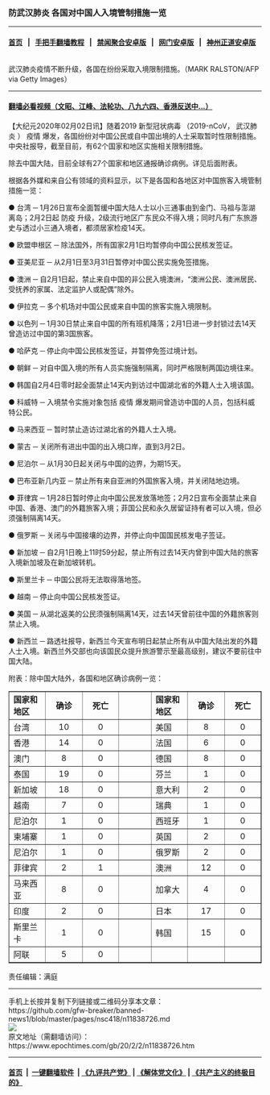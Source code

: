 ### 防武汉肺炎 各国对中国人入境管制措施一览
------------------------

#### [首页](https://github.com/gfw-breaker/banned-news1/blob/master/README.md) &nbsp;&nbsp;|&nbsp;&nbsp; [手把手翻墙教程](https://github.com/gfw-breaker/guides/wiki) &nbsp;&nbsp;|&nbsp;&nbsp; [禁闻聚合安卓版](https://github.com/gfw-breaker/bn-android) &nbsp;&nbsp;|&nbsp;&nbsp; [网门安卓版](https://github.com/oGate2/oGate) &nbsp;&nbsp;|&nbsp;&nbsp; [神州正道安卓版](https://github.com/SzzdOgate/update) 



<div><img alt="" class="aligncenter wp-post-image" src="https://i.epochtimes.com/assets/uploads/2020/02/GettyImages-1197967303-600x400.jpg"/>
<div class="red16 caption">
 <p>
  武汉肺炎疫情不断升级，各国在纷纷采取入境限制措施。（MARK RALSTON/AFP via Getty Images）
 </p>
</div>
</div><hr/>

#### [翻墙必看视频（文昭、江峰、法轮功、八九六四、香港反送中...）](https://github.com/gfw-breaker/banned-news1/blob/master/pages/link3.md)

<div><p>
 【大纪元2020年02月02日讯】随着2019
 <ok href="https://www.epochtimes.com/gb/tag/%E6%96%B0%E5%9E%8B%E5%86%A0%E7%8A%B6%E7%97%85%E6%AF%92.html">
  新型冠状病毒
 </ok>
 （2019-nCoV，
 <ok href="https://www.epochtimes.com/gb/tag/%E6%AD%A6%E6%B1%89%E8%82%BA%E7%82%8E.html">
  武汉肺炎
 </ok>
 ）
 <ok href="https://www.epochtimes.com/gb/tag/%E7%96%AB%E6%83%85.html">
  疫情
 </ok>
 爆发，各国纷纷对中国公民或自中国出境的人士采取暂时性限制措施。中央社报导，截至目前，有62个国家和地区实施相关限制措施。
</p>
<p>
 除去中国大陆，目前全球有27个国家和地区通报确诊病例。详见后面附表。
</p>
<p>
 根据各外媒和来自公有领域的资料显示，以下是各国和各地区对中国旅客入境管制措施一览：
</p>
<p>
 ● 台湾 ─ 1月26日宣布全面暂缓中国大陆人士以小三通事由到金门、马祖与澎湖离岛；2月2日起
 <ok href="https://www.epochtimes.com/gb/tag/%E9%98%B2%E7%96%AB.html">
  防疫
 </ok>
 升级，2级流行地区广东民众不得入境；同时凡有广东旅游史与透过小三通入境者，都须居家检疫14天。
</p>
<p>
 ● 欧盟申根区 ─ 除法国外，所有国家2月1日均暂停向中国公民核发签证。
</p>
<p>
 ● 亚美尼亚 ─ 从2月1日至3月31日暂停对中国公民实施免签措施。
</p>
<p>
 ● 澳洲 ─ 自2月1日起，禁止来自中国的非公民入境澳洲，“澳洲公民、澳洲居民、受抚养的家属、法定监护人或配偶”除外。
</p>
<p>
 ● 伊拉克 ─ 多个机场对中国公民或来自中国的旅客实施入境限制。
</p>
<p>
 ● 以色列 ─ 1月30日禁止来自中国的所有班机降落；2月1日进一步封锁过去14天曾造访过中国的第3国旅客。
</p>
<p>
 ● 哈萨克 ─ 停止向中国公民核发签证，并暂停免签过境计划。
</p>
<p>
 ● 朝鲜 ─ 对自中国入境的所有人员实施强制隔离，同时严格限制两国边境往来。
</p>
<p>
 ● 韩国自2月4日零时起全面禁止14天内到访过中国湖北省的外籍人士入境该国。
</p>
<p>
 ● 科威特 ─ 入境禁令实施对象包括
 <ok href="https://www.epochtimes.com/gb/tag/%E7%96%AB%E6%83%85.html">
  疫情
 </ok>
 爆发期间曾造访中国的人员，包括科威特公民。
</p>
<p>
 ● 马来西亚 ─ 暂时禁止造访过湖北省的外籍人士入境。
</p>
<p>
 ● 蒙古 ─ 关闭所有进出中国的出入境口岸，直到3月2日。
</p>
<p>
 ● 尼泊尔 ─ 从1月30日起关闭与中国的边界，为期15天。
</p>
<p>
 ● 巴布亚新几内亚 ─ 禁止所有来自亚洲的外国旅客入境，并关闭陆地边境。
</p>
<p>
 ● 菲律宾 ─ 1月28日暂时停止向中国公民发放落地签；2月2日宣布全面禁止来自中国、香港、澳门的外籍旅客入境；菲国公民和永久居留证持有者可以入境，但必须强制隔离14天。
</p>
<p>
 ● 俄罗斯 ─ 关闭与中国接壤的边界，并停止向中国国民核发电子签证。
</p>
<p>
 ● 新加坡 ─ 自2月1日晚上11时59分起，禁止所有过去14天内曾到中国大陆的旅客入境新加坡及在新加坡转机。
</p>
<p>
 ● 斯里兰卡 ─ 中国公民将无法取得落地签。
</p>
<p>
 ● 越南 ─ 停止向中国公民核发签证。
</p>
<p>
 ● 美国 ─ 从湖北返美的公民须强制隔离14天，过去14天曾前往中国的外籍旅客则禁止入境。
</p>
<p>
 ● 新西兰 ─ 路透社报导，新西兰今天宣布明日起禁止所有从中国大陆出发的外籍人士入境。新西兰外交部也向该国民众提升旅游警示至最高级别，建议不要前往中国大陆。
</p>
<p>
 附表：除中国大陆外，各国和地区确诊病例一览：
</p>
<table border="1" cellpadding="0" cellspacing="0" dir="ltr">
 <colgroup>
  <col width="100"/>
  <col width="100"/>
  <col width="100"/>
  <col width="100"/>
  <col width="100"/>
  <col width="100"/>
  <col width="100"/>
 </colgroup>
 <tbody>
  <tr>
   <td data-sheets-value='{"1":2,"2":"亚洲"}'>
    <strong>
     国家和地区
    </strong>
   </td>
   <td data-sheets-value='{"1":2,"2":"确诊"}' style="text-align: center;">
    <strong>
     确诊
    </strong>
   </td>
   <td data-sheets-value='{"1":2,"2":"死亡"}' style="text-align: center;">
    <strong>
     死亡
    </strong>
   </td>
   <td style="text-align: center;">
    <strong>
    </strong>
   </td>
   <td data-sheets-value='{"1":2,"2":"亚洲以外"}'>
    <strong>
     国家和地区
    </strong>
   </td>
   <td data-sheets-value='{"1":2,"2":"确诊"}' style="text-align: center;">
    <strong>
     确诊
    </strong>
   </td>
   <td data-sheets-value='{"1":2,"2":"死亡"}' style="text-align: center;">
    <strong>
     死亡
    </strong>
   </td>
  </tr>
  <tr>
   <td data-sheets-value='{"1":2,"2":"台湾"}'>
    台湾
   </td>
   <td data-sheets-value='{"1":3,"3":10}' style="text-align: center;">
    10
   </td>
   <td data-sheets-value='{"1":3,"3":0}' style="text-align: center;">
    0
   </td>
   <td>
   </td>
   <td data-sheets-value='{"1":2,"2":"美国"}'>
    美国
   </td>
   <td data-sheets-value='{"1":3,"3":8}' style="text-align: center;">
    8
   </td>
   <td data-sheets-value='{"1":3,"3":0}' style="text-align: center;">
    0
   </td>
  </tr>
  <tr>
   <td data-sheets-value='{"1":2,"2":"香港"}'>
    香港
   </td>
   <td data-sheets-value='{"1":3,"3":14}' style="text-align: center;">
    14
   </td>
   <td data-sheets-value='{"1":3,"3":0}' style="text-align: center;">
    0
   </td>
   <td>
   </td>
   <td data-sheets-value='{"1":2,"2":"法国"}'>
    法国
   </td>
   <td data-sheets-value='{"1":3,"3":6}' style="text-align: center;">
    6
   </td>
   <td data-sheets-value='{"1":3,"3":0}' style="text-align: center;">
    0
   </td>
  </tr>
  <tr>
   <td data-sheets-value='{"1":2,"2":"澳门"}'>
    澳门
   </td>
   <td data-sheets-value='{"1":3,"3":8}' style="text-align: center;">
    8
   </td>
   <td data-sheets-value='{"1":3,"3":0}' style="text-align: center;">
    0
   </td>
   <td>
   </td>
   <td data-sheets-value='{"1":2,"2":"德国"}'>
    德国
   </td>
   <td data-sheets-value='{"1":3,"3":8}' style="text-align: center;">
    8
   </td>
   <td data-sheets-value='{"1":3,"3":0}' style="text-align: center;">
    0
   </td>
  </tr>
  <tr>
   <td data-sheets-value='{"1":2,"2":"泰国"}'>
    泰国
   </td>
   <td data-sheets-value='{"1":3,"3":19}' style="text-align: center;">
    19
   </td>
   <td data-sheets-value='{"1":3,"3":0}' style="text-align: center;">
    0
   </td>
   <td>
   </td>
   <td data-sheets-value='{"1":2,"2":"芬兰"}'>
    芬兰
   </td>
   <td data-sheets-value='{"1":3,"3":1}' style="text-align: center;">
    1
   </td>
   <td data-sheets-value='{"1":3,"3":0}' style="text-align: center;">
    0
   </td>
  </tr>
  <tr>
   <td data-sheets-value='{"1":2,"2":"新加坡"}'>
    新加坡
   </td>
   <td data-sheets-value='{"1":3,"3":18}' style="text-align: center;">
    18
   </td>
   <td data-sheets-value='{"1":3,"3":0}' style="text-align: center;">
    0
   </td>
   <td>
   </td>
   <td data-sheets-value='{"1":2,"2":"意大利"}'>
    意大利
   </td>
   <td data-sheets-value='{"1":3,"3":2}' style="text-align: center;">
    2
   </td>
   <td data-sheets-value='{"1":3,"3":0}' style="text-align: center;">
    0
   </td>
  </tr>
  <tr>
   <td data-sheets-value='{"1":2,"2":"越南"}'>
    越南
   </td>
   <td data-sheets-value='{"1":3,"3":7}' style="text-align: center;">
    7
   </td>
   <td data-sheets-value='{"1":3,"3":0}' style="text-align: center;">
    0
   </td>
   <td>
   </td>
   <td data-sheets-value='{"1":2,"2":"瑞典"}'>
    瑞典
   </td>
   <td data-sheets-value='{"1":3,"3":1}' style="text-align: center;">
    1
   </td>
   <td data-sheets-value='{"1":3,"3":0}' style="text-align: center;">
    0
   </td>
  </tr>
  <tr>
   <td data-sheets-value='{"1":2,"2":"尼泊尔"}'>
    尼泊尔
   </td>
   <td data-sheets-value='{"1":3,"3":1}' style="text-align: center;">
    1
   </td>
   <td data-sheets-value='{"1":3,"3":0}' style="text-align: center;">
    0
   </td>
   <td>
   </td>
   <td data-sheets-value='{"1":2,"2":"西班牙"}'>
    西班牙
   </td>
   <td data-sheets-value='{"1":3,"3":1}' style="text-align: center;">
    1
   </td>
   <td data-sheets-value='{"1":3,"3":0}' style="text-align: center;">
    0
   </td>
  </tr>
  <tr>
   <td data-sheets-value='{"1":2,"2":"柬埔寨"}'>
    柬埔寨
   </td>
   <td data-sheets-value='{"1":3,"3":1}' style="text-align: center;">
    1
   </td>
   <td data-sheets-value='{"1":3,"3":0}' style="text-align: center;">
    0
   </td>
   <td>
   </td>
   <td data-sheets-value='{"1":2,"2":"英国"}'>
    英国
   </td>
   <td data-sheets-value='{"1":3,"3":2}' style="text-align: center;">
    2
   </td>
   <td data-sheets-value='{"1":3,"3":0}' style="text-align: center;">
    0
   </td>
  </tr>
  <tr>
   <td data-sheets-value='{"1":2,"2":"尼泊尔"}'>
    尼泊尔
   </td>
   <td data-sheets-value='{"1":3,"3":1}' style="text-align: center;">
    1
   </td>
   <td data-sheets-value='{"1":3,"3":0}' style="text-align: center;">
    0
   </td>
   <td>
   </td>
   <td data-sheets-value='{"1":2,"2":"俄罗斯"}'>
    俄罗斯
   </td>
   <td data-sheets-value='{"1":3,"3":2}' style="text-align: center;">
    2
   </td>
   <td data-sheets-value='{"1":3,"3":0}' style="text-align: center;">
    0
   </td>
  </tr>
  <tr>
   <td data-sheets-value='{"1":2,"2":"菲律宾"}'>
    菲律宾
   </td>
   <td data-sheets-value='{"1":3,"3":2}' style="text-align: center;">
    2
   </td>
   <td data-sheets-value='{"1":3,"3":1}' style="text-align: center;">
    1
   </td>
   <td>
   </td>
   <td data-sheets-value='{"1":2,"2":"澳洲"}'>
    澳洲
   </td>
   <td data-sheets-value='{"1":3,"3":12}' style="text-align: center;">
    12
   </td>
   <td data-sheets-value='{"1":3,"3":0}' style="text-align: center;">
    0
   </td>
  </tr>
  <tr>
   <td data-sheets-value='{"1":2,"2":"马来西亚"}'>
    马来西亚
   </td>
   <td data-sheets-value='{"1":3,"3":8}' style="text-align: center;">
    8
   </td>
   <td data-sheets-value='{"1":3,"3":0}' style="text-align: center;">
    0
   </td>
   <td>
   </td>
   <td data-sheets-value='{"1":2,"2":"加拿大"}'>
    加拿大
   </td>
   <td data-sheets-value='{"1":3,"3":4}' style="text-align: center;">
    4
   </td>
   <td data-sheets-value='{"1":3,"3":0}' style="text-align: center;">
    0
   </td>
  </tr>
  <tr>
   <td data-sheets-value='{"1":2,"2":"印度"}'>
    印度
   </td>
   <td data-sheets-value='{"1":3,"3":2}' style="text-align: center;">
    2
   </td>
   <td data-sheets-value='{"1":3,"3":0}' style="text-align: center;">
    0
   </td>
   <td>
   </td>
   <td data-sheets-value='{"1":2,"2":"日本"}'>
    日本
   </td>
   <td data-sheets-value='{"1":3,"3":17}' style="text-align: center;">
    17
   </td>
   <td data-sheets-value='{"1":3,"3":0}' style="text-align: center;">
    0
   </td>
  </tr>
  <tr>
   <td data-sheets-value='{"1":2,"2":"斯里兰卡"}'>
    斯里兰卡
   </td>
   <td data-sheets-value='{"1":3,"3":1}' style="text-align: center;">
    1
   </td>
   <td data-sheets-value='{"1":3,"3":0}' style="text-align: center;">
    0
   </td>
   <td>
   </td>
   <td data-sheets-value='{"1":2,"2":"韩国"}'>
    韩国
   </td>
   <td data-sheets-value='{"1":3,"3":15}' style="text-align: center;">
    15
   </td>
   <td data-sheets-value='{"1":3,"3":0}' style="text-align: center;">
    0
   </td>
  </tr>
  <tr>
   <td data-sheets-value='{"1":2,"2":"阿联"}'>
    阿联
   </td>
   <td data-sheets-value='{"1":3,"3":5}' style="text-align: center;">
    5
   </td>
   <td data-sheets-value='{"1":3,"3":0}' style="text-align: center;">
    0
   </td>
   <td style="text-align: center;">
   </td>
   <td style="text-align: center;">
   </td>
   <td style="text-align: center;">
   </td>
   <td style="text-align: center;">
   </td>
  </tr>
 </tbody>
</table>
<p>
 责任编辑：满庭
</p>
<div class="jfk-bubble gtx-bubble" style="visibility: visible; left: 153px; top: 371px; opacity: 1;">
</div>
</div>
<hr/>
手机上长按并复制下列链接或二维码分享本文章：<br/>
https://github.com/gfw-breaker/banned-news1/blob/master/pages/nsc418/n11838726.md <br/>
<a href='https://github.com/gfw-breaker/banned-news1/blob/master/pages/nsc418/n11838726.md'><img src='https://github.com/gfw-breaker/banned-news1/blob/master/pages/nsc418/n11838726.md.png'/></a> <br/>
原文地址（需翻墙访问）：https://www.epochtimes.com/gb/20/2/2/n11838726.htm


------------------------
#### [首页](https://github.com/gfw-breaker/banned-news1/blob/master/README.md) &nbsp;|&nbsp; [一键翻墙软件](https://github.com/gfw-breaker/nogfw/blob/master/README.md) &nbsp;| [《九评共产党》](https://github.com/gfw-breaker/9ping.md/blob/master/README.md#九评之一评共产党是什么) | [《解体党文化》](https://github.com/gfw-breaker/jtdwh.md/blob/master/README.md) | [《共产主义的终极目的》](https://github.com/gfw-breaker/gczydzjmd.md/blob/master/README.md)


<img src='http://gfw-breaker.win/banned-news/pages/nsc418/n11838726.md' width='0px' height='0px'/>